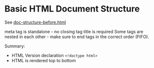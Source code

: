 # Basic HTML Document Structure

See [doc-structure-before.html](doc-structure-before.html)

meta tag is standalone - no closing tag
title is required
Some tags are nested in each other - make sure to end tags in the correct order (FIFO).

Summary:
* HTML Version declaration `<!doctype html>`
* HTML is rendered top to bottom